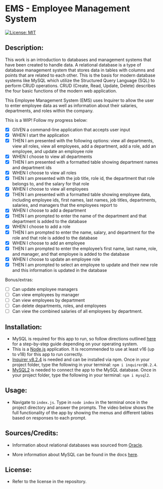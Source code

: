 # EMS - Employee Management System

[![License: MIT](https://img.shields.io/badge/License-MIT-yellow.svg)](https://opensource.org/licenses/MIT)

## Description:

This work is an introduction to databases and management systems that have been created to handle data. A relational database is a type of database management system that stores data in tables with columns and points that are related to each other. This is the basis for modern database systems like MySQL which utilize the Structured Query Language (SQL) to perform CRUD operations. CRUD (Create, Read, Update, Delete) describes the four basic functions of the modern web application.

This Employee Management System (EMS) uses Inquirer to allow the user to enter employee data as well as information about their salaries, departments, and roles within the company.

This is a WIP! Follow my progress below:

- [x] GIVEN a command-line application that accepts user input
- [x] WHEN I start the application
- [x] THEN I am presented with the following options: view all departments, view all roles, view all employees, add a department, add a role, add an employee, and update an employee role
- [x] WHEN I choose to view all departments
- [x] THEN I am presented with a formatted table showing department names and department ids
- [x] WHEN I choose to view all roles
- [x] THEN I am presented with the job title, role id, the department that role belongs to, and the salary for that role
- [x] WHEN I choose to view all employees
- [x] THEN I am presented with a formatted table showing employee data, including employee ids, first names, last names, job titles, departments, salaries, and managers that the employees report to
- [x] WHEN I choose to add a department
- [x] THEN I am prompted to enter the name of the department and that department is added to the database
- [x] WHEN I choose to add a role
- [x] THEN I am prompted to enter the name, salary, and department for the role and that role is added to the database
- [x] WHEN I choose to add an employee
- [x] THEN I am prompted to enter the employee’s first name, last name, role, and manager, and that employee is added to the database
- [x] WHEN I choose to update an employee role
- [x] THEN I am prompted to select an employee to update and their new role and this information is updated in the database

Bonus/extras:

- [ ] Can update employee managers
- [ ] Can view employees by manager
- [ ] Can view employees by department
- [ ] Can delete departments, roles, and employees
- [ ] Can view the combined salaries of all employees by department.

## Installation:

- MySQL is required for this app to run, so follow directions outlined [here](https://coding-boot-camp.github.io/full-stack/mysql/mysql-installation-guide) for a step-by-step guide depending on your operating system.
- This is a [Node.js](https://nodejs.org/en) application. It is recommended to use at least v16 (up to v18) for this app to run correctly.
- [Inquirer v8.2.4](https://www.npmjs.com/package/inquirer) is needed and can be installed via npm. Once in your project folder, type the following in your terminal: `npm i inquirer@8.2.4`.
- [MySQL2](https://www.npmjs.com/package/mysql2) is needed to connect the app to the MySQL database. Once in your project folder, type the following in your terminal: `npm i mysql2`.

## Usage:

- Navigate to `index.js`. Type in `node index` in the terminal once in the project directory and answer the prompts. The video below shows the full functionality of the app by showing the menus and different tables based on responses to each prompt.

## Sources/Credits:

- Information about relational databases was sourced from [Oracle](https://www.oracle.com/database/what-is-a-relational-database/#:~:text=A%20relational%20database%20is%20a,of%20representing%20data%20in%20tables.).

- More information about MySQL can be found in the docs [here](https://dev.mysql.com/doc/).

## License:

- Refer to the license in the repository.
